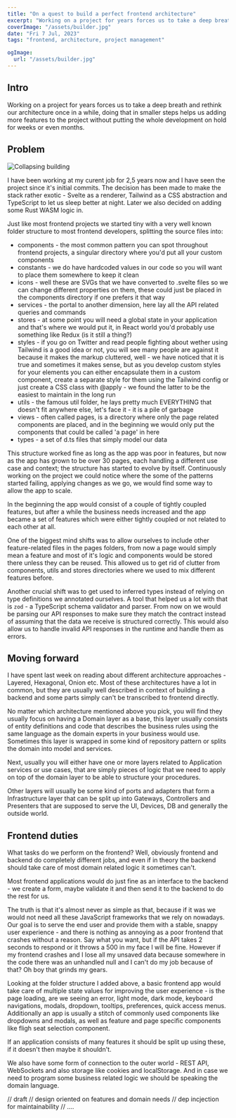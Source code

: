 ```yaml
---
title: "On a quest to build a perfect frontend architecture"
excerpt: "Working on a project for years forces us to take a deep breath and rethink our architecture once in a while, doing that in smaller steps helps us adding more features..."
coverImage: "/assets/builder.jpg"
date: "Fri 7 Jul, 2023"
tags: "frontend, architecture, project management"

ogImage:
  url: "/assets/builder.jpg"
---
```


## Intro

Working on a project for years forces us to take a deep breath and rethink our architecture once in a while, doing that in smaller steps helps us adding more features to the project without putting the whole development on hold for weeks or even months.

## Problem
![Collapsing building](https://media.giphy.com/media/geDYq73orMiMLQ1bH5/giphy.gif)

I have been working at my curent job for 2,5 years now and I have seen the project since it's initial commits.
The decision has been made to make the stack rather exotic - Svelte as a renderer, Tailwind as a CSS abstraction and TypeScript to let us sleep better at night. Later we also decided on adding some Rust WASM logic in.

Just like most frontend projects we started tiny with a very well known folder structure to most frontend developers, splitting the source files into:
- components - the most common pattern you can spot throughout frontend projects, a singular directory where you'd put all your custom components
- constants - we do have hardcoded values in our code so you will want to place them somewhere to keep it clean
- icons - well these are SVGs that we have converted to .svelte files so we can change different properties on them, these could just be placed in the components directory if one prefers it that way
- services - the portal to another dimension, here lay all the API related queries and commands
- stores - at some point you will need a global state in your application and that's where we would put it, in React world you'd probably use something like Redux (is it still a thing?)
- styles - if you go on Twitter and read people fighting about wether using Tailwind is a good idea or not, you will see many people are against it because it makes the markup cluttered, well - we have noticed that it is true and sometimes it makes sense, but as you develop custom styles for your elements you can either encapsulate them in a custom component, create a separate style for them using the Tailwind config or just create a CSS class with @apply - we found the latter to be the easiest to maintain in the long run
- utils - the famous util folder, he lays pretty much EVERYTHING that doesn't fit anywhere else, let's face it - it is a pile of garbage
- views - often called pages, is a directory where only the page related components are placed, and in the beginning we would only put the components that could be called 'a page' in here
- types - a set of d.ts files that simply model our data

This structure worked fine as long as the app was poor in features, but now as the app has grown to be over 30 pages, each handling a different use case and context; the structure has started to evolve by itself.
Continuously working on the project we could notice where the some of the patterns started failing, applying changes as we go, we would find some way to allow the app to scale.

In the beginning the app would consist of a couple of tightly coupled features, but after a while the business needs increased and the app became a set of features which were either tightly coupled or not related to each other at all.

One of the biggest mind shifts was to allow ourselves to include other feature-related files in the pages folders, from now a page would simply mean a feature and most of it's logic and components would be stored there unless they can be reused.
This allowed us to get rid of clutter from components, utils and stores directories where we used to mix different features before.

Another crucial shift was to get used to inferred types instead of relying on type definitions we annotated ourselves. 
A tool that helped us a lot with that is `zod` - a TypeScript schema validator and parser. 
From now on we would be parsing our API responses to make sure they match the contract instead of assuming that the data we receive is structured correctly. 
This would also allow us to handle invalid API responses in the runtime and handle them as errors.

## Moving forward

I have spent last week on reading about different architecture approaches - Layered, Hexagonal, Onion etc.
Most of these architectures have a lot in common, but they are usually well described in context of building a backend and some parts simply can't be transcribed to frontend directly.

No matter which architecture mentioned above you pick, you will find they usually focus on having a Domain layer as a base, this layer usually consists of entity definitions and code that describes the business rules using the same language as the domain experts in your business would use.
Sometimes this layer is wrapped in some kind of repository pattern or splits the domain into model and services.

Next, usually you will either have one or more layers related to Application services or use cases, that are simply pieces of logic that we need to apply on top of the domain layer to be able to structure your procedures. 

Other layers will usually be some kind of ports and adapters that form a Infrastructure layer that can be split up into Gateways, Controllers and Presenters that are supposed to serve the UI, Devices, DB and generally the outside world.

## Frontend duties

What tasks do we perform on the frontend?
Well, obviously frontend and backend do completely different jobs, and even if in theory the backend should take care of most domain related logic it sometimes can't.

Most frontend applications would do just fine as an interface to the backend - we create a form, maybe validate it and then send it to the backend to do the rest for us.

The truth is that it's almost never as simple as that, because if it was we would not need all these JavaScript frameworks that we rely on nowadays.
Our goal is to serve the end user and provide them with a stable, snappy user experience - and there is nothing as annoying as a poor frontend that crashes without a reason. Say what you want, but if the API takes 2 seconds to respond or it throws a 500 in my face I will be fine. However if my frontend crashes and I lose all my unsaved data because somewhere in the code there was an unhandled null and I can't do my job because of that? Oh boy that grinds my gears.

Looking at the folder structure I added above, a basic frontend app would take care of multiple state values for improving the user experience - is the page loading, are we seeing an error, light mode, dark mode, keyboard navigations, modals, dropdown, tooltips, preferences, quick access menus. Additionally an app is usually a stitch of commonly used components like dropdowns and modals, as well as feature and page specific components like fligh seat selection component. 

If an application consists of many features it should be split up using these, if it doesn't then maybe it shouldn't.

We also have some form of connection to the outer world - REST API, WebSockets and also storage like cookies and localStorage.
And in case we need to program some business related logic we should be speaking the domain language.



// draft
// design oriented on features and domain needs
// dep incjection for maintainability
// ....
